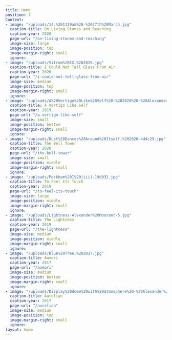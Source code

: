 ```yaml
---
title: Home
position: 7
Content:
- image: "/uploads/14.%201119am%20-%2027th%20March.jpg"
  caption-title: On Living Stones and Reaching
  caption-year: 2020
  page-url: "/on-living-stones-and-reaching"
  image-size: large
  image-position: top
  image-margin-right: small
  ignore: 
- image: "/uploads/Vitrum%20IX,%202019.jpg"
  caption-title: I Could Not Tell Glass From Air
  caption-year: 2020
  page-url: "/i-could-not-tell-glass-from-air"
  image-size: medium
  image-position: top
  image-margin-right: small
  ignore: 
- image: "/uploads/A%20Vertigo%20Like%20Self%20-%202020%20-%20Alexander%20Mourant.png"
  caption-title: A Vertigo Like Self
  caption-year: 2019
  page-url: "/a-vertigo-like-self"
  image-size: small
  image-position: bottom
  image-margin-right: small
  ignore: 
- image: "/uploads/Dust%20Dances%20Around%20Itself,%202020-4d4c29.jpg"
  caption-title: The Bell Tower
  caption-year: 2020
  page-url: "/the-bell-tower"
  image-size: small
  image-position: middle
  image-margin-right: small
  ignore: 
- image: "/uploads/Peckham%20I%20(iii)-19d032.jpg"
  caption-title: To Feel Its Touch
  caption-year: 2019
  page-url: "/to-feel-its-touch"
  image-size: large
  image-position: middle
  image-margin-right: small
  ignore: 
- image: "/uploads/Lightness-Alexander%20Mourant-5.jpg"
  caption-title: The Lightness
  caption-year: 2019
  page-url: "/the-lightness"
  image-size: medium
  image-position: middle
  image-margin-right: small
  ignore: 
- image: "/uploads/Blue%20Tree,%202017.jpg"
  caption-title: Aomori
  caption-year: 2017
  page-url: "/aomori"
  image-size: medium
  image-position: bottom
  image-margin-right: small
  ignore: 
- image: "/uploads/Display%20dome%20with%20atmosphere%20-%20Alexander%20Mourant.jpg"
  caption-title: Aurelian
  caption-year: 2017
  page-url: "/aurelian"
  image-size: medium
  image-position: top
  image-margin-right: small
  ignore: 
layout: home
---
```


